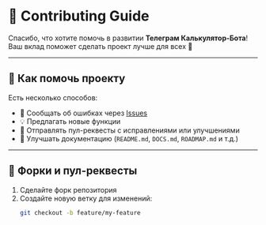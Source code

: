 # 🤝 Contributing Guide

Спасибо, что хотите помочь в развитии **Телеграм Калькулятор-Бота**!  
Ваш вклад поможет сделать проект лучше для всех 🙌

---

## 📌 Как помочь проекту

Есть несколько способов:
- 🐛 Сообщать об ошибках через [Issues](../../issues)
- 💡 Предлагать новые функции
- 🔧 Отправлять пул-реквесты с исправлениями или улучшениями
- 📝 Улучшать документацию (`README.md`, `DOCS.md`, `ROADMAP.md` и т.д.)

---

## 🔀 Форки и пул-реквесты

1. Сделайте форк репозитория  
2. Создайте новую ветку для изменений:
   ```bash
   git checkout -b feature/my-feature
